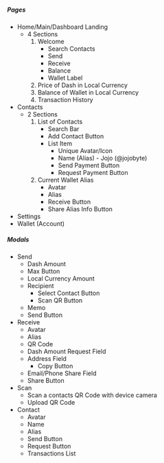 ##### Pages
- Home/Main/Dashboard Landing
	- 4 Sections
		1. Welcome
			- Search Contacts
			- Send
			- Receive
			- Balance
			- Wallet Label
		2. Price of Dash in Local Currency
		3. Balance of Wallet in Local Currency
		4. Transaction History
- Contacts
	- 2 Sections
		1. List of Contacts
			- Search Bar
			- Add Contact Button
			- List Item
				- Unique Avatar/Icon
				- Name (Alias) - Jojo (@jojobyte)
				- Send Payment Button
				- Request Payment Button
		1. Current Wallet Alias
			- Avatar
			- Alias
			- Receive Button
			- Share Alias Info Button
- Settings
- Wallet (Account)

##### Modals
- Send
	- Dash Amount
	- Max Button
	- Local Currency Amount
	- Recipient
		- Select Contact Button
		- Scan QR Button
	- Memo
	- Send Button
- Receive
	- Avatar
	- Alias
	- QR Code
	- Dash Amount Request Field
	- Address Field
		- Copy Button
	- Email/Phone Share Field
	- Share Button
- Scan
	- Scan a contacts QR Code with device camera
	- Upload QR Code
- Contact
	- Avatar
	- Name
	- Alias
	- Send Button
	- Request Button
	- Transactions List

